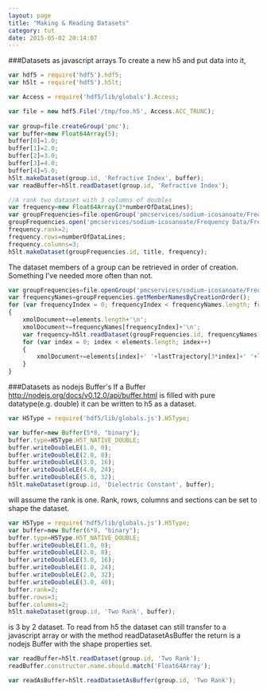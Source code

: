 ```yaml
---
layout: page
title: "Making & Reading Datasets"
category: tut
date: 2015-05-02 20:14:07
---
```


###Datasets as javascript arrays
To create a new h5 and put data into it,

```javascript
var hdf5 = require('hdf5').hdf5;
var h5lt = require('hdf5').h5lt;

var Access = require('hdf5/lib/globals').Access;

var file = new hdf5.File('/tmp/foo.h5', Access.ACC_TRUNC);
    
var group=file.createGroup('pmc');
var buffer=new Float64Array(5);
buffer[0]=1.0;
buffer[1]=2.0;
buffer[2]=3.0;
buffer[3]=4.0;
buffer[4]=5.0;
h5lt.makeDataset(group.id, 'Refractive Index', buffer);
var readBuffer=h5lt.readDataset(group.id, 'Refractive Index');

//A rank two dataset with 3 columns of doubles
var frequency=new Float64Array(3*numberOfDataLines);
var groupFrequencies=file.openGroup('pmcservices/sodium-icosanoate/Frequency Data/Frequencies');
groupFrequencies.open('pmcservices/sodium-icosanoate/Frequency Data/Frequencies', file);
frequency.rank=2;
frequency.rows=numberOfDataLines;
frequency.columns=3;
h5lt.makeDataset(groupFrequencies.id, title, frequency);
```

The dataset members of a group can be retrieved in order of creation. Something I've needed more often than not.

```javascript
var groupFrequencies=file.openGroup('pmcservices/sodium-icosanoate/Frequency Data/Frequencies');
var frequencyNames=groupFrequencies.getMemberNamesByCreationOrder();
for (var frequencyIndex = 0; frequencyIndex < frequencyNames.length; frequencyIndex++)
{
    xmolDocument+=elements.length+'\n';
    xmolDocument+=frequencyNames[frequencyIndex]+'\n';
    var frequency=h5lt.readDataset(groupFrequencies.id, frequencyNames[frequencyIndex]);
    for (var index = 0; index < elements.length; index++)
    {
        xmolDocument+=elements[index]+' '+lastTrajectory[3*index]+' '+lastTrajectory[3*index+1]+' '+lastTrajectory[3*index+2]+' '+frequency[3*index]+' '+frequency[3*index+1]+' '+frequency[3*index+2]+'\n';
    }
}
```

###Datasets as nodejs Buffer's
If a Buffer http://nodejs.org/docs/v0.12.0/api/buffer.html is filled with pure datatype(e.g. double) it can be written to h5 as a dataset.

```javascript
var H5Type = require('hdf5/lib/globals.js').H5Type;

var buffer=new Buffer(5*8, "binary");
buffer.type=H5Type.H5T_NATIVE_DOUBLE;
buffer.writeDoubleLE(1.0, 0);
buffer.writeDoubleLE(2.0, 8);
buffer.writeDoubleLE(3.0, 16);
buffer.writeDoubleLE(4.0, 24);
buffer.writeDoubleLE(5.0, 32);
h5lt.makeDataset(group.id, 'Dielectric Constant', buffer);
```

will assume the rank is one. Rank, rows, columns and sections can be set to shape the dataset.

```javascript
var H5Type = require('hdf5/lib/globals.js').H5Type;
var buffer=new Buffer(6*8, "binary");
buffer.type=H5Type.H5T_NATIVE_DOUBLE;
buffer.writeDoubleLE(1.0, 0);
buffer.writeDoubleLE(2.0, 8);
buffer.writeDoubleLE(3.0, 16);
buffer.writeDoubleLE(1.0, 24);
buffer.writeDoubleLE(2.0, 32);
buffer.writeDoubleLE(3.0, 40);
buffer.rank=2;
buffer.rows=3;
buffer.columns=2;
h5lt.makeDataset(group.id, 'Two Rank', buffer);
```

is 3 by 2 dataset.  To read from h5 the dataset can still transfer to a javascript array or with the method
readDatasetAsBuffer the return is a nodejs Buffer with the shape properties set.

```javascript
var readBuffer=h5lt.readDataset(group.id, 'Two Rank');
readBuffer.constructor.name.should.match('Float64Array');

var readAsBuffer=h5lt.readDatasetAsBuffer(group.id, 'Two Rank');
```
